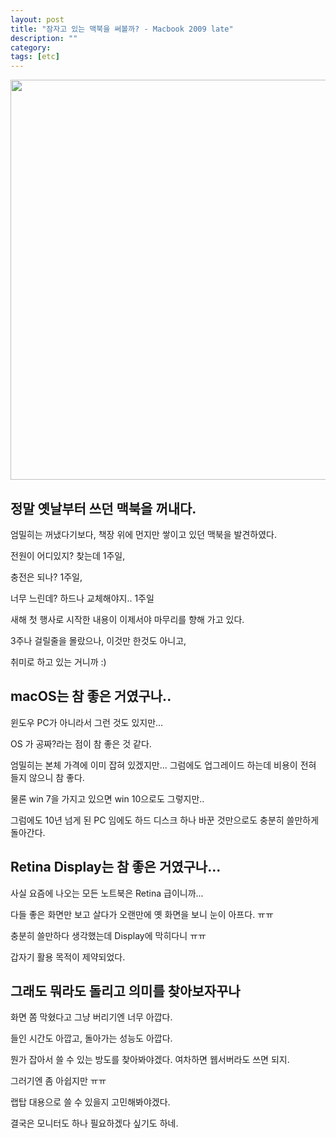 ```yaml
---
layout: post
title: "잠자고 있는 맥북을 써볼까? - Macbook 2009 late"
description: ""
category:
tags: [etc]
---
```


<img src="http://beckgom.github.io/assets/2020-01-21/IMG_5811.jpg" width="640">


## 정말 옛날부터 쓰던 맥북을 꺼내다.

엄밀히는 꺼냈다기보다, 책장 위에 먼지만 쌓이고 있던 맥북을 발견하였다.

전원이 어디있지? 찾는데 1주일,

충전은 되나? 1주일,

너무 느린데? 하드나 교체해야지.. 1주일

새해 첫 행사로 시작한 내용이 이제서야 마무리를 향해 가고 있다.

3주나 걸릴줄을 몰랐으나, 이것만 한것도 아니고,

취미로 하고 있는 거니까 :)


## macOS는 참 좋은 거였구나..

윈도우 PC가 아니라서 그런 것도 있지만...

OS 가 공짜?라는 점이 참 좋은 것 같다.  

엄밀히는 본체 가격에 이미 잡혀 있겠지만... 그럼에도 업그레이드 하는데 비용이 전혀 들지 않으니 참 좋다.

물론 win 7을 가지고 있으면 win 10으로도 그렇지만..

그럼에도 10년 넘게 된 PC 임에도 하드 디스크 하나 바꾼 것만으로도 충분히 쓸만하게 돌아간다.




## Retina Display는 참 좋은 거였구나...

사실 요즘에 나오는 모든 노트북은 Retina 급이니까... 

다들 좋은 화면만 보고 살다가 오랜만에 옛 화면을 보니 눈이 아프다. ㅠㅠ

충분히 쓸만하다 생각했는데 Display에 막히다니 ㅠㅠ

갑자기 활용 목적이 제약되었다. 



## 그래도 뭐라도 돌리고 의미를 찾아보자꾸나

화면 쫌 막혔다고 그냥 버리기엔 너무 아깝다.

들인 시간도 아깝고, 돌아가는 성능도 아깝다. 

뭔가 잡아서 쓸 수 있는 방도를 찾아봐야겠다. 여차하면 웹서버라도 쓰면 되지.

그러기엔 좀 아쉽지만 ㅠㅠ

랩탑 대용으로 쓸 수 있을지 고민해봐야겠다. 

결국은 모니터도 하나 필요하겠다 싶기도 하네.

